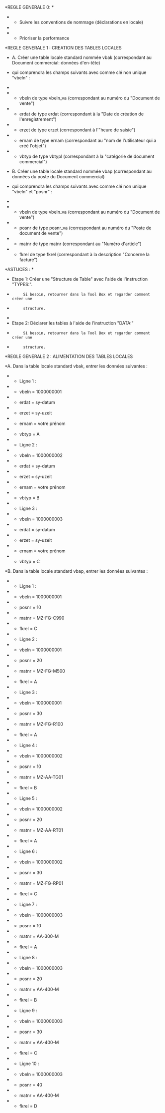 *REGLE GENERALE 0:
*
* - Suivre les conventions de nommage (déclarations en locale)
*
* - Prioriser la performance

*REGLE GENERALE 1 : CREATION DES TABLES LOCALES

* A. Créer une table locale standard nommée vbak (correspondant au Document commercial: données d'en-tête)
* qui comprendra les champs suivants avec comme clé non unique "vbeln" :
*
*   - vbeln de type vbeln_va (correspondant au numéro du "Document de vente")
*   - erdat de type erdat (correspondant à la "Date de création de l'enregistrement")
*   - erzet de type erzet (correspondant à l'"heure de saisie")
*   - ernam de type ernam (correspondant au "nom de l'utilisateur qui a créé l'objet")
*   - vbtyp de type vbtypl (correspondant à la "catégorie de document commercial")

* B. Créer une table locale standard nommée vbap (correspondant au données du poste du Document commercial)
* qui comprendra les champs suivants avec comme clé non unique "vbeln" et "posnr" :
*
*   - vbeln de type vbeln_va (correspondant au numéro du "Document de vente")
*   - posnr de type posnr_va (correspondant au numéro du "Poste de document de vente")
*   - matnr de type matnr (correspondant au "Numéro d'article")
*   - fkrel de type fkrel (correspondant à la description "Concerne la facture")

*ASTUCES :
*
* Etape 1: Créer une "Structure de Table" avec l'aide de l'instruction "TYPES:".
*          Si besoin, retourner dans la Tool Box et regarder comment créer une
*          structure.
*
* Etape 2: Déclarer les tables à l'aide de l'instruction "DATA:"
*          Si besoin, retourner dans la Tool Box et regarder comment créer une
*          structure.

*REGLE GENERALE 2 : ALIMENTATION DES TABLES LOCALES

*A. Dans la table locale standard vbak, entrer les données suivantes :

* - Ligne 1 :
*   - vbeln = 1000000001
*   - erdat = sy-datum
*   - erzet = sy-uzeit
*   - ernam = votre prénom
*   - vbtyp = A

* - Ligne 2 :
*   - vbeln = 1000000002
*   - erdat = sy-datum
*   - erzet = sy-uzeit
*   - ernam = votre prénom
*   - vbtyp = B

* - Ligne 3 :
*   - vbeln = 1000000003
*   - erdat = sy-datum
*   - erzet = sy-uzeit
*   - ernam = votre prénom
*   - vbtyp = C

*B. Dans la table locale standard vbap, entrer les données suivantes :

* - Ligne 1 :
*   - vbeln = 1000000001
*   - posnr = 10
*   - matnr = MZ-FG-C990
*   - fkrel = C

* - Ligne 2 :
*   - vbeln = 1000000001
*   - posnr = 20
*   - matnr = MZ-FG-M500
*   - fkrel = A

* - Ligne 3 :
*   - vbeln = 1000000001
*   - posnr = 30
*   - matnr = MZ-FG-R100
*   - fkrel = A

* - Ligne 4 :
*   - vbeln = 1000000002
*   - posnr = 10
*   - matnr = MZ-AA-TG01
*   - fkrel = B

* - Ligne 5 :
*   - vbeln = 1000000002
*   - posnr = 20
*   - matnr = MZ-AA-RT01
*   - fkrel = A

* - Ligne 6 :
*   - vbeln = 1000000002
*   - posnr = 30
*   - matnr = MZ-FG-RP01
*   - fkrel = C

* - Ligne 7 :
*   - vbeln = 1000000003
*   - posnr = 10
*   - matnr = AA-300-M
*   - fkrel = A

* - Ligne 8 :
*   - vbeln = 1000000003
*   - posnr = 20
*   - matnr = AA-400-M
*   - fkrel = B

* - Ligne 9 :
*   - vbeln = 1000000003
*   - posnr = 30
*   - matnr = AA-400-M
*   - fkrel = C

* - Ligne 10 :
*   - vbeln = 1000000003
*   - posnr = 40
*   - matnr = AA-400-M
*   - fkrel = D